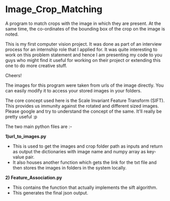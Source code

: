 # Image_Crop_Matching
A program to match crops with the image in which they are present. At the same time, the co-ordinates of the bounding box of the crop on the image is noted.


This is my first computer vision project. It was done as part of an interview process for an internship role that I applied for. It was quite interesting to work on this problem statement and hence I am presenting my code to you guys who might find it useful for working on their project or extending this one to do more creative stuff. 

Cheers! 


The images for this program were taken from urls of the image directly. You can easily modify it to access your stored images in your folders.

The core concept used here is the Scale Invariant Feature Transform (SIFT). This provides us immunity against the rotated and different sized images. Please google and try to understand the concept of the same. It'll really be pretty useful :p


The two main python files are :- 

**1)url_to_images.py**
- This is used to get the images and crop folder path as inputs and return as output the dictionaries with image name and numpy array as key-value pair.
- It also houses another function which gets the link for the txt file and then stores the images in folders in the system locally.

**2) Feature_Association.py**
- This contains the function that actually implements the sift algorithm.
- This generates the final json output.


